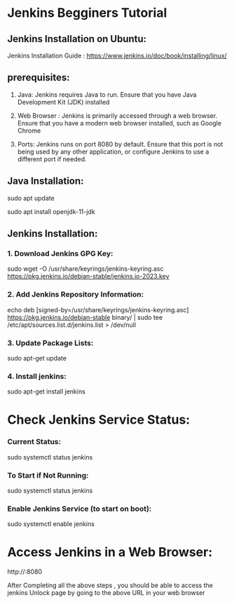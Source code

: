 # Jenkins Begginers Tutorial

## Jenkins Installation on Ubuntu:

Jenkins Installation Guide : 
https://www.jenkins.io/doc/book/installing/linux/

## prerequisites:
1. Java:
Jenkins requires Java to run. Ensure that you have Java Development Kit (JDK) installed

2. Web Browser : 
Jenkins is primarily accessed through a web browser. Ensure that you have a modern web browser installed, such as Google Chrome

3. Ports:
Jenkins runs on port 8080 by default. Ensure that this port is not being used by any other application, or configure Jenkins to use a different port if needed.

## Java Installation: 
sudo apt update 

sudo apt install openjdk-11-jdk  

## Jenkins Installation:

### 1. Download Jenkins GPG Key:
sudo wget -O /usr/share/keyrings/jenkins-keyring.asc \
  https://pkg.jenkins.io/debian-stable/jenkins.io-2023.key

### 2. Add Jenkins Repository Information:
echo deb [signed-by=/usr/share/keyrings/jenkins-keyring.asc] \
  https://pkg.jenkins.io/debian-stable binary/ | sudo tee \
  /etc/apt/sources.list.d/jenkins.list > /dev/null

### 3. Update Package Lists:
sudo apt-get update

### 4. Install jenkins:
sudo apt-get install jenkins

# Check Jenkins Service Status:

### Current Status:
sudo systemctl status jenkins
### To Start if Not Running:
sudo systemctl status jenkins
### Enable Jenkins Service (to start on boot):
sudo systemctl enable jenkins

# Access Jenkins in a Web Browser:
http://<public-ip>:8080

After Completing all the above steps , you should be able to access the jenkins Unlock page by going to the above URL in your web browser
